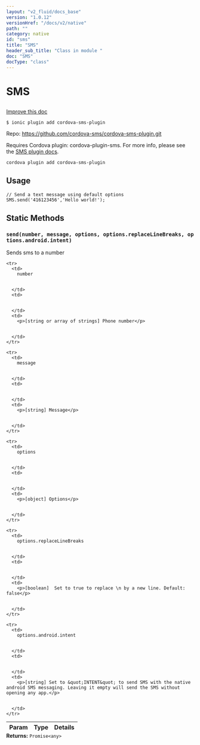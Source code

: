 ```yaml
---
layout: "v2_fluid/docs_base"
version: "1.0.12"
versionHref: "/docs/v2/native"
path: ""
category: native
id: "sms"
title: "SMS"
header_sub_title: "Class in module "
doc: "SMS"
docType: "class"
---
```









<h1 class="api-title">


SMS






</h1>

<a class="improve-v2-docs" href='http://github.com/driftyco/ionic-native/edit/master/src/plugins/sms.ts#L20'>
Improve this doc
</a>





<!-- decorators -->

<pre><code>$ ionic plugin add cordova-sms-plugin</code></pre>
<p>Repo:
<a href="https://github.com/cordova-sms/cordova-sms-plugin.git">
https://github.com/cordova-sms/cordova-sms-plugin.git
</a>
</p>

<!-- description -->

<p>Requires Cordova plugin: cordova-plugin-sms. For more info, please see the <a href="https://github.com/cordova-sms/cordova-sms-plugin">SMS plugin docs</a>.</p>
<pre><code class="lang-shell">cordova plugin add cordova-sms-plugin
</code></pre>

<!-- @usage tag -->

<h2>Usage</h2>

<pre><code class="lang-ts">// Send a text message using default options
SMS.send(&#39;416123456&#39;,&#39;Hello world!&#39;);
</code></pre>




<!-- @property tags -->
<h2>Static Methods</h2>
<div id="send"></div>
<h3><code>send(number,&nbsp;message,&nbsp;options,&nbsp;options.replaceLineBreaks,&nbsp;options.android.intent)</code>
  
</h3>

Sends sms to a number


<table class="table param-table" style="margin:0;">
  <thead>
    <tr>
      <th>Param</th>
      <th>Type</th>
      <th>Details</th>
    </tr>
  </thead>
  <tbody>
    
    <tr>
      <td>
        number
        
        
      </td>
      <td>
        
  
      </td>
      <td>
        <p>[string or array of strings] Phone number</p>

        
      </td>
    </tr>
    
    <tr>
      <td>
        message
        
        
      </td>
      <td>
        
  
      </td>
      <td>
        <p>[string] Message</p>

        
      </td>
    </tr>
    
    <tr>
      <td>
        options
        
        
      </td>
      <td>
        
  
      </td>
      <td>
        <p>[object] Options</p>

        
      </td>
    </tr>
    
    <tr>
      <td>
        options.replaceLineBreaks
        
        
      </td>
      <td>
        
  
      </td>
      <td>
        <p>[boolean]  Set to true to replace \n by a new line. Default: false</p>

        
      </td>
    </tr>
    
    <tr>
      <td>
        options.android.intent
        
        
      </td>
      <td>
        
  
      </td>
      <td>
        <p>[string] Set to &quot;INTENT&quot; to send SMS with the native android SMS messaging. Leaving it empty will send the SMS without opening any app.</p>

        
      </td>
    </tr>
    
  </tbody>
</table>





<div class="return-value" markdown="1">
<i class="icon ion-arrow-return-left"></i>
<b>Returns:</b> 
  <code>Promise&lt;any&gt;</code> 
</div>




<!-- methods on the class --><!-- related link --><!-- end content block -->


<!-- end body block -->

